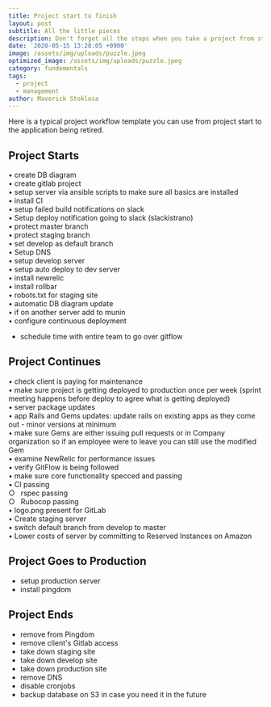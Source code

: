 ```yaml
---
title: Project start to finish
layout: post
subtitle: All the little pieces
description: Don't forget all the steps when you take a project from start to goodbye
date: '2020-05-15 13:28:05 +0900'
image: /assets/img/uploads/puzzle.jpeg
optimized_image: /assets/img/uploads/puzzle.jpeg
category: fundementals
tags:
  - project
  - management
author: Maverick Stoklosa
---
```


Here is a typical project workflow template you can use from project start to the application being retired.

## Project Starts

• create DB diagram  
• create gitlab project  
• setup server via ansible scripts to make sure all basics are installed  
• install CI  
• setup failed build notifications on slack  
• Setup deploy notification going to slack (slackistrano)   
• protect master branch  
• protect staging branch   
• set develop as default branch  
• Setup DNS  
• setup develop server  
• setup auto deploy to dev server  
• install newrelic  
• install rollbar  
• robots.txt for staging site  
• automatic DB diagram update  
• if on another server add to munin  
• configure continuous deployment  
* schedule time with entire team to go over gitflow  

## Project Continues

• check client is paying for maintenance  
• make sure project is getting deployed to production once per week (sprint meeting happens before deploy to agree what is getting deployed)  
• server package updates  
• app Rails and Gems updates: update rails on existing apps as they come out - minor versions at minimum  
• make sure Gems are either issuing pull requests or in Company organization so if an employee were to leave you can still use the modified Gem  
• examine NewRelic for performance issues  
• verify GitFlow is being followed  
• make sure core functionality specced and passing  
• CI passing  
	○   rspec passing  
	○   Rubocop passing  
• logo.png present for GitLab  
• Create staging server  
• switch default branch from develop to master  
• Lower costs of server by committing to Reserved Instances on Amazon  

## Project Goes to Production

* setup production server  
* install pingdom  

## Project Ends

* remove from Pingdom  
* remove client's Gitlab access  
* take down staging site
* take down develop site  
* take down production site  
* remove DNS  
* disable cronjobs  
* backup database on S3 in case you need it in the future  
